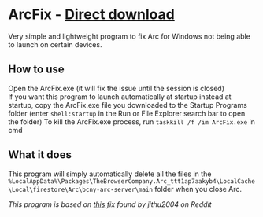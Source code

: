 # ArcFix - [Direct download](https://github.com/eligamii/ArcFix/releases/download/v1/ArcFix.exe)
Very simple and lightweight program to fix Arc for Windows not being able to launch on certain devices.

## How to use
Open the ArcFix.exe (it will fix the issue until the session is closed)<br/>
If you want this program to launch automatically at startup instead at startup, copy the ArcFix.exe file you downloaded to the Startup Programs folder (enter `shell:startup` in the Run or File Explorer search bar to open the folder)
To kill the ArcFix.exe process, run `taskkill /f /im ArcFix.exe` in cmd
## What it does
This program will simply automatically delete all the files in the `%LocalAppData%\Packages\TheBrowserCompany.Arc_ttt1ap7aakyb4\LocalCache\Local\firestore\Arc\bcny-arc-server\main` folder when you close Arc. 

_This program is based on [this](https://www.reddit.com/r/ArcBrowser/comments/1ak6e59/comment/kqkmv78) fix found by jithu2004 on Reddit_

